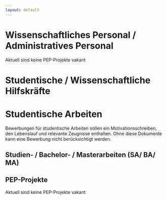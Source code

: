 ```yaml
---
layout: default
---
```


# Wissenschaftliches Personal / Administratives Personal

Aktuell sind keine PEP-Projekte vakant

# Studentische / Wissenschaftliche Hilfskräfte 

# Studentische Arbeiten 
Bewerbungen für studentische Arbeiten sollen ein Motivationsschreiben, den Lebenslauf und relevante Zeugnisse enthalten. Ohne diese Dokumente kann eine Bewerbung nicht berücksichtigt werden.

## Studien- / Bachelor- / Masterarbeiten (SA/ BA/ MA)

## PEP-Projekte

Aktuell sind keine PEP-Projekte vakant